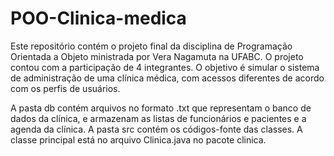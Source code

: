 # POO-Clinica-medica

Este repositório contém o projeto final da disciplina de Programação Orientada a Objeto ministrada por Vera Nagamuta na UFABC.
O projeto contou com a participação de 4 integrantes.
O objetivo é simular o sistema de administração de uma clínica médica, com acessos diferentes de acordo com os perfis de usuários.

A pasta db contém arquivos no formato .txt que representam o banco de dados da clínica, e armazenam as listas de funcionários e pacientes e a agenda da clínica.
A pasta src contém os códigos-fonte das classes. A classe principal está no arquivo Clinica.java no pacote clinica.
